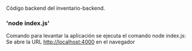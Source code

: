 # 
Código backend del inventario-backend.

###   'node index.js'

Comando para levantar la aplicación se ejecuta el comando node index.js:
Se abre la URL [http://localhost:4000](http://localhost:4000) en el navegador
